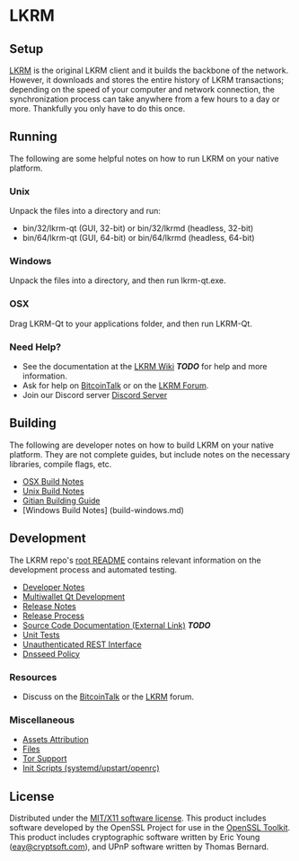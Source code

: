 LKRM
=====================

Setup
---------------------
[LKRM](http://ikrwallet.com/wallet) is the original LKRM client and it builds the backbone of the network. However, it downloads and stores the entire history of LKRM transactions; depending on the speed of your computer and network connection, the synchronization process can take anywhere from a few hours to a day or more. Thankfully you only have to do this once.

Running
---------------------
The following are some helpful notes on how to run LKRM on your native platform.

### Unix

Unpack the files into a directory and run:

- bin/32/lkrm-qt (GUI, 32-bit) or bin/32/lkrmd (headless, 32-bit)
- bin/64/lkrm-qt (GUI, 64-bit) or bin/64/lkrmd (headless, 64-bit)

### Windows

Unpack the files into a directory, and then run lkrm-qt.exe.

### OSX

Drag LKRM-Qt to your applications folder, and then run LKRM-Qt.

### Need Help?

* See the documentation at the [LKRM Wiki](https://en.likrwallet.com/wiki/Main_Page) ***TODO***
for help and more information.
* Ask for help on [BitcoinTalk](https://bitcointalk.org) or on the [LKRM Forum](http://forum.likrwallet.com/).
* Join our Discord server [Discord Server](https://discord.gg/S9adMgS)

Building
---------------------
The following are developer notes on how to build LKRM on your native platform. They are not complete guides, but include notes on the necessary libraries, compile flags, etc.

- [OSX Build Notes](build-osx.md)
- [Unix Build Notes](build-unix.md)
- [Gitian Building Guide](gitian-building.md)
- [Windows Build Notes] (build-windows.md)

Development
---------------------
The LKRM repo's [root README](https://github.com/LKRM-Core/LKRM/blob/master/README.md) contains relevant information on the development process and automated testing.

- [Developer Notes](developer-notes.md)
- [Multiwallet Qt Development](multiwallet-qt.md)
- [Release Notes](release-notes.md)
- [Release Process](release-process.md)
- [Source Code Documentation (External Link)](https://dev.visucore.com/bitcoin/doxygen/) ***TODO***
- [Unit Tests](unit-tests.md)
- [Unauthenticated REST Interface](REST-interface.md)
- [Dnsseed Policy](dnsseed-policy.md)


### Resources

* Discuss on the [BitcoinTalk](https://bitcointalk.org/index.php?topic=1262920.0) or the [LKRM](http://forum.likrwallet.com/) forum.

### Miscellaneous
- [Assets Attribution](assets-attribution.md)
- [Files](files.md)
- [Tor Support](tor.md)
- [Init Scripts (systemd/upstart/openrc)](init.md)

License
---------------------
Distributed under the [MIT/X11 software license](http://www.opensource.org/licenses/mit-license.php).
This product includes software developed by the OpenSSL Project for use in the [OpenSSL Toolkit](https://www.openssl.org/). This product includes
cryptographic software written by Eric Young ([eay@cryptsoft.com](mailto:eay@cryptsoft.com)), and UPnP software written by Thomas Bernard.
